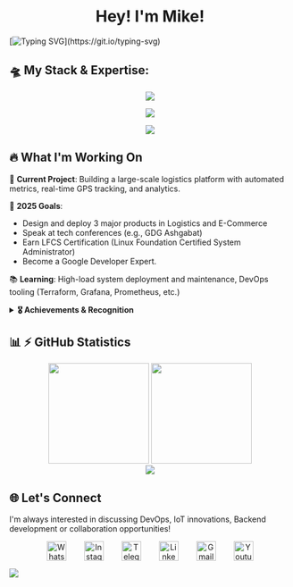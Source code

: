 <h1 align="center">Hey! I'm Mike!</h1>

[![Typing SVG](https://readme-typing-svg.herokuapp.com?color=%2336BCF7&center=true&size=30&duration=2000&pause=1000&random=true&vCenter=true&width=900&lines=DevOps+Engineer,Electronics+and+IoT+Engineer;Good+coder;Future+GDG+Expert;Fullstack+developer;Creative+problem+solver;Reliable+project+manager;Loved+mentor;Perfect+teamlead;)](https://git.io/typing-svg)

## 🛸 My Stack & Expertise:

<p align="center">
    <a href="#">
        <img src="https://skillicons.dev/icons?i=golang,python,nodejs,react,arduino&theme=dark" />
    </a>
</p>
<p align="center">
    <a href="#">
        <img src="https://skillicons.dev/icons?i=git,docker,kubernetes,bash,postgres&theme=dark" />
    </a>
</p>
<!-- rabbitmq,kafka -->
<!-- prometheus,grafana,terraform,ansible,azure -->
<p align="center">
    <a href="#">
        <img src="https://skillicons.dev/icons?i=figma,postman,linux,bsd,notion&theme=dark" />
    </a>
</p>


## 🔥 What I'm Working On

🚧 **Current Project**: Building a large-scale logistics platform with automated metrics, real-time GPS tracking, and analytics.

🎯 **2025 Goals**: 
- Design and deploy 3 major products in Logistics and E-Commerce
- Speak at tech conferences (e.g., GDG Ashgabat)
- Earn LFCS Certification (Linux Foundation Certified System Administrator)
- Become a Google Developer Expert.

📚 **Learning**: High-load system deployment and maintenance, DevOps tooling (Terraform, Grafana, Prometheus, etc.)



<details>
<summary>
<b>🎖️ Achievements & Recognition</b>
</summary>
- 🛠️ <b>Project Manager</b> Delivered 13+ enterprise-grade projects <br>
- 🎓 <b>Docker Training Course</b> (2024) <br>
- 🎯 <b>Certified Linux System Administrator</b> at Erkin Ugur (2024) <br>
- 📚 <b>Design Patterns in Go</b> at Udemy (2024) <br>
- 🦾 <b>Referee</b> on Sumo Robot challenge (2025) <br>
- 🎤 <b>Speaker</b> at Google Developers Group Ashgabat (2021-present) <br>
- 📝 <b>Tech Blogger</b> - Sharing Medium articles and YouTube Podcasts <br>
- 🧠 <b>Mentor</b> - Guided 10+ junior developers to senior roles <br>
- 🛰️ <b>NASA Space Apps Challenge</b> Hackathon mentor & co-organizer <br>
<br>
<p><b>My YouTube Views:</b></p>
<div style="display:flex">
<a style="margin-right:15px" href="https://www.youtube.com/channel/UCBTSaWdftFazyyFMcCRya0Q" target="_blank">
  <img src="https://img.shields.io/youtube/channel/views/UCBTSaWdftFazyyFMcCRya0Q?label=ErkinUgur" alt="Erkin Ugur YouTube Channel Views">
</a></br>
<a href="https://www.youtube.com/channel/UCdAYniU-kLb538Q60Fg2KCQ" target="_blank">
  <img src="https://img.shields.io/youtube/channel/views/UCdAYniU-kLb538Q60Fg2KCQ?label=Inneovation" alt="Inneovation YouTube Channel Views">
</a>
</div>

<div align="left">
  <img src="https://komarev.com/ghpvc/?username=mikebionic&color=blueviolet&style=flat-square&label=Profile+Views"/>
</div>

</details>

## 📊 ⚡ GitHub Statistics

<div align="center">
  <img height="180em" src="https://github-readme-stats.vercel.app/api?username=mikebionic&show_icons=true&theme=radical&include_all_commits=true&count_private=true&hide_border=true"/>
  <img height="180em" src="https://github-readme-stats.vercel.app/api/top-langs/?username=mikebionic&layout=compact&theme=radical&hide_border=true&hide=javascript,css,html,php,scss&langs_count=4"/>
</div>
<div align="center">
  <img src="https://github-readme-streak-stats.herokuapp.com/?user=mikebionic&theme=radical&hide_border=true"/>
</div>


## 🌐  Let's Connect

I'm always interested in discussing DevOps, IoT innovations, Backend development or collaboration opportunities!


<p align="center">
    <a style="margin:14px" href="https://wa.me/+99361509038" target="blank"><img align="center" src="https://cdn-icons-png.freepik.com/256/733/733585.png?semt=ais_hybrid" alt="Whatsapp" height="35" width="35" /></a>
    <a style="margin:14px" href="https://instagram.com/me.create" target="blank"><img align="center" src="https://upload.wikimedia.org/wikipedia/commons/e/e7/Instagram_logo_2016.svg" alt="Instagram" height="35" width="35" /></a>
    <a style="margin:14px" href="https://t.me/mecreate" target="blank"><img align="center" src="https://upload.wikimedia.org/wikipedia/commons/8/83/Telegram_2019_Logo.svg" alt="Telegram" height="35" width="35" /></a>
    <a style="margin:14px" href="https://www.linkedin.com/in/muhammed-jepbarov/" target="blank"><img align="center" src="https://cdn-icons-png.freepik.com/256/16021/16021276.png?ga=GA1.1.924385862.1728385570&semt=ais_hybrid" alt="Linkedin" height="35" width="35" /></a>
    <a style="margin:14px" href="mailto:muhammedjepbarov@gmail.com" target="blank"><img align="center" src="https://cdn-icons-png.freepik.com/256/5968/5968534.png?ga=GA1.1.924385862.1728385570&semt=ais_hybrid" alt="Gmail" height="35" width="35" /></a>
    <a style="margin:14px" href="https://www.youtube.com/@inneovation" target="blank"><img align="center" src="https://cdn-icons-png.freepik.com/256/16033/16033438.png?ga=GA1.1.924385862.1728385570&semt=ais_hybrid" alt="Youtube" height="35" width="35" /></a>
</p>


![](https://github.com/BEPb/BEPb/blob/main/assets/Bottom_down.svg)
